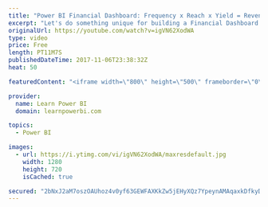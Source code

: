 ```yaml
---
title: "Power BI Financial Dashboard: Frequency x Reach x Yield = Revenue (The F.R.Y. approach)"
excerpt: "Let's do something unique for building a Financial Dashboard using Power BI. We would use the F.R.Y. approach (Frequency, Reach, Yield) to analyze our revenue numbers.  You can also use the F.R.Y. approach to analyze any other performance metric. Leave a comment and let me know how it went for you?"
originalUrl: https://youtube.com/watch?v=igVN62XodWA
type: video
price: Free
length: PT11M7S
publishedDateTime: 2017-11-06T23:38:32Z
heat: 50

featuredContent: "<iframe width=\"800\" height=\"500\" frameborder=\"0\" src=\"https://www.youtube.com/embed/igVN62XodWA\" allow=\"accelerometer; autoplay; encrypted-media; gyroscope; picture-in-picture\" allowfullscreen></iframe>"

provider:
  name: Learn Power BI
  domain: learnpowerbi.com

topics:
  - Power BI

images:
  - url: https://i.ytimg.com/vi/igVN62XodWA/maxresdefault.jpg
    width: 1280
    height: 720
    isCached: true

secured: "2bNxJ2aM7oszOAUhoz4v0yf63GEWFAXKkZw5jEHyXQz7YpeynAMAqaxkDfkyDSCFOHqUq7KT4e6bFVTeHLpAki8TxQNKr8TcfY+YgjcD/PTklWwiD6NpWVQJhap8vlGWVgh8Eao48KNWitOs3W1OUcuwzvRxV8n/jApbAVPEeN4mFHbw/ynqhzRVIijYcj0R6GGtG9cT+kUUqSUoJZzrU0jZecPkwCzd6SSHNsTFQbTeaJT8tUxtXJbdLbkmCEr2OaIlUyPem63n9nqkX8WsqCY370/j9fn7EooDT5V69iHsgcrDXQSiCy1cjV1JAF696F18xtS7luHbJnwjBhuP+B1Ah8GnDs7iY0bEEVwnIy5lEZuj4CyolEQpPWlQc8jH/mdIugHnSDcFETQdn/CQEiq3gs0dIBCTncrK9JhTEVc=;2IWi5i4nDqbW/hXL7Tx3Lw=="
---
```


